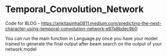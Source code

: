 # Temporal_Convolution_Network
Code for BLOG  - https://ankitasinha0811.medium.com/predicting-the-next-character-using-temporal-convolution-network-e97a8bdec9b0

You can run the main function in Language.py once you have your model trained to generate the final output after beam search on the output of your network model
